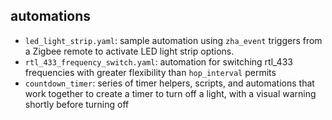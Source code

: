 ## automations

+ `led_light_strip.yaml`: sample automation using `zha_event` triggers from a Zigbee remote to activate LED light strip options.
+ `rtl_433_frequency_switch.yaml`: automation for switching rtl_433 frequencies with greater flexibility than `hop_interval` permits
+ `countdown_timer`: series of timer helpers, scripts, and automations that work together to create a timer to turn off a light, with a visual warning shortly before turning off
